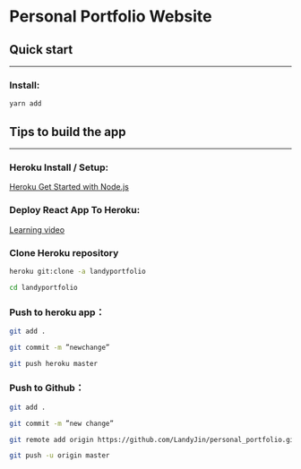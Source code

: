 # Personal Portfolio Website

## Quick start

--------

### Install: 
```bash
yarn add
```


## Tips to build the app

--------

### Heroku Install / Setup: 
[Heroku Get Started with Node.js](https://devcenter.heroku.com/articles/getting-started-with-nodejs#set-up)

### Deploy React App To Heroku: 
[Learning video](https://youtu.be/EHP7rAsKBdU)

### Clone Heroku repository
```bash
heroku git:clone -a landyportfolio

cd landyportfolio
```


### Push to heroku app：
```bash
git add .

git commit -m ”newchange”

git push heroku master
```

### Push to Github：
```bash
git add .

git commit -m ”new change”

git remote add origin https://github.com/LandyJin/personal_portfolio.git

git push -u origin master
```
